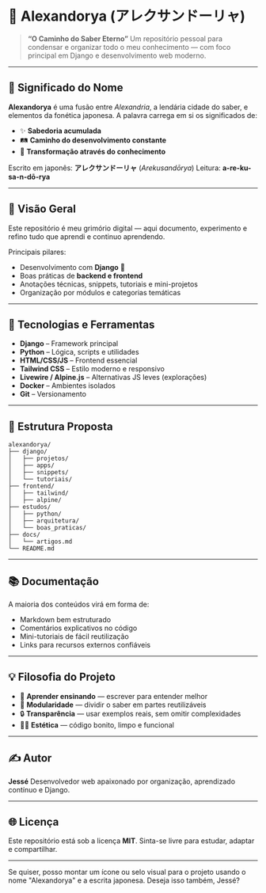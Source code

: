 # 🧠 Alexandorya (アレクサンドーリャ)

> **“O Caminho do Saber Eterno”**
> Um repositório pessoal para condensar e organizar todo o meu conhecimento — com foco principal em Django e desenvolvimento web moderno.

---

## 📜 Significado do Nome

**Alexandorya** é uma fusão entre *Alexandria*, a lendária cidade do saber, e elementos da fonética japonesa.
A palavra carrega em si os significados de:

* ✨ **Sabedoria acumulada**
* 🛤️ **Caminho do desenvolvimento constante**
* 🔄 **Transformação através do conhecimento**

Escrito em japonês: **アレクサンドーリャ** (*Arekusandōrya*)
Leitura: **a-re-ku-sa-n-dō-rya**

---

## 📘 Visão Geral

Este repositório é meu grimório digital — aqui documento, experimento e refino tudo que aprendi e continuo aprendendo.

Principais pilares:

* Desenvolvimento com **Django** 🐍
* Boas práticas de **backend e frontend**
* Anotações técnicas, snippets, tutoriais e mini-projetos
* Organização por módulos e categorias temáticas

---

## 🚀 Tecnologias e Ferramentas

* **Django** – Framework principal
* **Python** – Lógica, scripts e utilidades
* **HTML/CSS/JS** – Frontend essencial
* **Tailwind CSS** – Estilo moderno e responsivo
* **Livewire / Alpine.js** – Alternativas JS leves (explorações)
* **Docker** – Ambientes isolados
* **Git** – Versionamento

---

## 📁 Estrutura Proposta

```
alexandorya/
├── django/
│   ├── projetos/
│   ├── apps/
│   ├── snippets/
│   └── tutoriais/
├── frontend/
│   ├── tailwind/
│   ├── alpine/
├── estudos/
│   ├── python/
│   ├── arquitetura/
│   └── boas_praticas/
├── docs/
│   └── artigos.md
└── README.md
```

---

## 📚 Documentação

A maioria dos conteúdos virá em forma de:

* Markdown bem estruturado
* Comentários explicativos no código
* Mini-tutoriais de fácil reutilização
* Links para recursos externos confiáveis

---

## 💡 Filosofia do Projeto

* 📖 **Aprender ensinando** — escrever para entender melhor
* 🧩 **Modularidade** — dividir o saber em partes reutilizáveis
* 🔒 **Transparência** — usar exemplos reais, sem omitir complexidades
* 🧘‍♂️ **Estética** — código bonito, limpo e funcional

---

## ✍️ Autor

**Jessé**
Desenvolvedor web apaixonado por organização, aprendizado contínuo e Django.

---

## 🌐 Licença

Este repositório está sob a licença **MIT**.
Sinta-se livre para estudar, adaptar e compartilhar.

---

Se quiser, posso montar um ícone ou selo visual para o projeto usando o nome "Alexandorya" e a escrita japonesa. Deseja isso também, Jessé?
